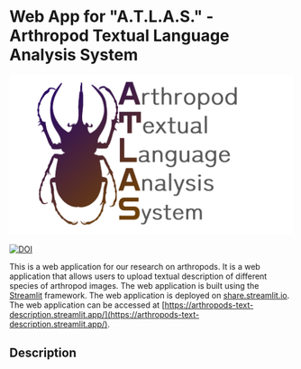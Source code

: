
# Web App for "A.T.L.A.S." - Arthropod Textual Language Analysis System
![logo](https://raw.githubusercontent.com/thebooort/arthropods-webapp/main/images/logov3.png)

[![DOI](https://zenodo.org/badge/DOI/10.5281/zenodo.8089482.svg)](https://doi.org/10.5281/zenodo.8089482)


This is a web application for our research on arthropods. It is a web application that allows users to upload textual description of different species of arthropod images. The web application is built using the [Streamlit](https://streamlit.io/) framework. The web application is deployed on [share.streamlit.io](https://share.streamlit.io/). The web application can be accessed at [https://arthropods-text-description.streamlit.app/](https://arthropods-text-description.streamlit.app/).




## Description


